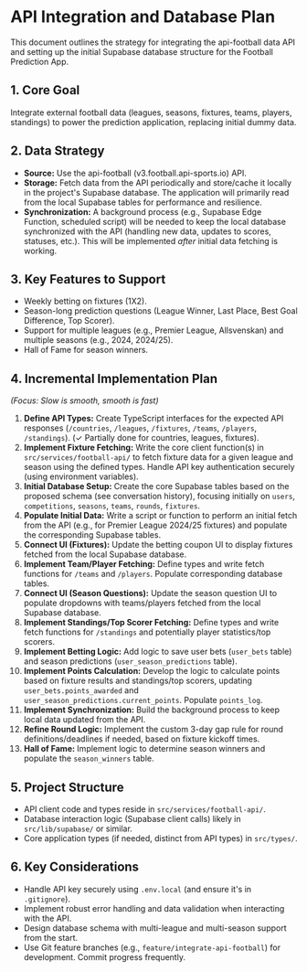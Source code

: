 # API Integration and Database Plan

This document outlines the strategy for integrating the api-football data API and setting up the initial Supabase database structure for the Football Prediction App.

## 1. Core Goal

Integrate external football data (leagues, seasons, fixtures, teams, players, standings) to power the prediction application, replacing initial dummy data.

## 2. Data Strategy

*   **Source:** Use the api-football (v3.football.api-sports.io) API.
*   **Storage:** Fetch data from the API periodically and store/cache it locally in the project's Supabase database. The application will primarily read from the local Supabase tables for performance and resilience.
*   **Synchronization:** A background process (e.g., Supabase Edge Function, scheduled script) will be needed to keep the local database synchronized with the API (handling new data, updates to scores, statuses, etc.). This will be implemented *after* initial data fetching is working.

## 3. Key Features to Support

*   Weekly betting on fixtures (1X2).
*   Season-long prediction questions (League Winner, Last Place, Best Goal Difference, Top Scorer).
*   Support for multiple leagues (e.g., Premier League, Allsvenskan) and multiple seasons (e.g., 2024, 2024/25).
*   Hall of Fame for season winners.

## 4. Incremental Implementation Plan

*(Focus: Slow is smooth, smooth is fast)*

1.  **Define API Types:** Create TypeScript interfaces for the expected API responses (`/countries`, `/leagues`, `/fixtures`, `/teams`, `/players`, `/standings`). (✓ Partially done for countries, leagues, fixtures).
2.  **Implement Fixture Fetching:** Write the core client function(s) in `src/services/football-api/` to fetch fixture data for a given league and season using the defined types. Handle API key authentication securely (using environment variables).
3.  **Initial Database Setup:** Create the core Supabase tables based on the proposed schema (see conversation history), focusing initially on `users`, `competitions`, `seasons`, `teams`, `rounds`, `fixtures`.
4.  **Populate Initial Data:** Write a script or function to perform an initial fetch from the API (e.g., for Premier League 2024/25 fixtures) and populate the corresponding Supabase tables.
5.  **Connect UI (Fixtures):** Update the betting coupon UI to display fixtures fetched from the local Supabase database.
6.  **Implement Team/Player Fetching:** Define types and write fetch functions for `/teams` and `/players`. Populate corresponding database tables.
7.  **Connect UI (Season Questions):** Update the season question UI to populate dropdowns with teams/players fetched from the local Supabase database.
8.  **Implement Standings/Top Scorer Fetching:** Define types and write fetch functions for `/standings` and potentially player statistics/top scorers.
9.  **Implement Betting Logic:** Add logic to save user bets (`user_bets` table) and season predictions (`user_season_predictions` table).
10. **Implement Points Calculation:** Develop the logic to calculate points based on fixture results and standings/top scorers, updating `user_bets.points_awarded` and `user_season_predictions.current_points`. Populate `points_log`.
11. **Implement Synchronization:** Build the background process to keep local data updated from the API.
12. **Refine Round Logic:** Implement the custom 3-day gap rule for round definitions/deadlines if needed, based on fixture kickoff times.
13. **Hall of Fame:** Implement logic to determine season winners and populate the `season_winners` table.

## 5. Project Structure

*   API client code and types reside in `src/services/football-api/`.
*   Database interaction logic (Supabase client calls) likely in `src/lib/supabase/` or similar.
*   Core application types (if needed, distinct from API types) in `src/types/`.

## 6. Key Considerations

*   Handle API key securely using `.env.local` (and ensure it's in `.gitignore`).
*   Implement robust error handling and data validation when interacting with the API.
*   Design database schema with multi-league and multi-season support from the start.
*   Use Git feature branches (e.g., `feature/integrate-api-football`) for development. Commit progress frequently. 